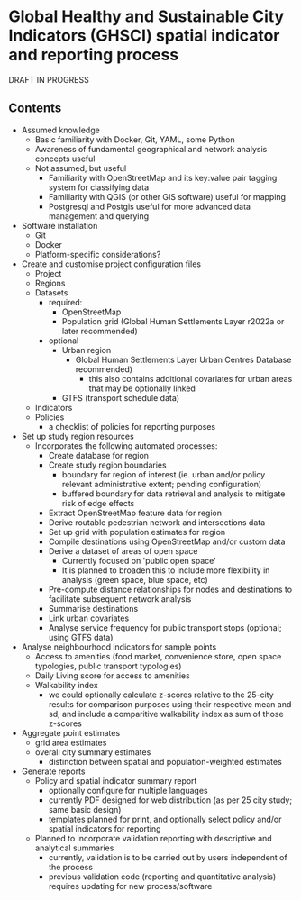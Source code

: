 # Global Healthy and Sustainable City Indicators (GHSCI) spatial indicator and reporting process

DRAFT IN PROGRESS

## Contents

- Assumed knowledge
    - Basic familiarity with Docker, Git, YAML, some Python
    - Awareness of fundamental geographical and network analysis concepts useful
    - Not assumed, but useful
        - Familiarity with OpenStreetMap and its key:value pair tagging system for classifying data
        - Familiarity with QGIS (or other GIS software) useful for mapping
        - Postgresql and Postgis useful for more advanced data management and querying
- Software installation
    - Git
    - Docker
    - Platform-specific considerations?
- Create and customise project configuration files
    - Project
    - Regions
    - Datasets
        - required:
          - OpenStreetMap
          - Population grid (Global Human Settlements Layer r2022a or later recommended)
        - optional
          - Urban region 
            - Global Human Settlements Layer Urban Centres Database recommended)
              - this also contains additional covariates for urban areas that may be optionally linked
          - GTFS (transport schedule data)
    - Indicators
    - Policies
      - a checklist of policies for reporting purposes
- Set up study region resources
    - Incorporates the following automated processes:
      - Create database for region
      - Create study region boundaries
        - boundary for region of interest (ie. urban and/or policy relevant administrative extent; pending configuration)
        - buffered boundary for data retrieval and analysis to mitigate risk of edge effects
      - Extract OpenStreetMap feature data for region
      - Derive routable pedestrian network and intersections data
      - Set up grid with population estimates for region
      - Compile destinations using OpenStreetMap and/or custom data
      - Derive a dataset of areas of open space
         - Currently focused on 'public open space'
         - It is planned to broaden this to include more flexibility in analysis (green space, blue space, etc)
      - Pre-compute distance relationships for nodes and destinations to facilitate subsequent network analysis
      - Summarise destinations
      - Link urban covariates
      - Analyse service frequency for public transport stops (optional; using GTFS data)
- Analyse neighbourhood indicators for sample points
    - Access to amenities (food market, convenience store, open space typologies, public transport typologies)
    - Daily Living score for access to amenities
    - Walkability index
       - we could optionally calculate z-scores relative to the 25-city results for comparison purposes using their respective mean and sd, and include a comparitive walkability index as sum of those z-scores
- Aggregate point estimates
    - grid area estimates
    - overall city summary estimates
        - distinction between spatial and population-weighted estimates 
- Generate reports
    - Policy and spatial indicator summary report
      - optionally configure for multiple languages
      - currently PDF designed for web distribution (as per 25 city study; same basic design)
      - templates planned for print, and optionally select policy and/or spatial indicators for reporting
    - Planned to incorporate validation reporting with descriptive and analytical summaries
      - currently, validation is to be carried out by users independent of the process
      - previous validation code (reporting and quantitative analysis) requires updating for new process/software
